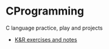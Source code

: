 # CProgramming

C language practice, play and projects

* [K&R exercises and notes](https://github.com/przet/CProgramming/tree/master/K%26R)
